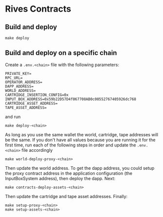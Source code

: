 # Rives Contracts


## Build and deploy

```shell
make deploy
```

## Build and deploy on a specific chain

Create a `.env.<chain>` file with the following parameters: 

```
PRIVATE_KEY=
RPC_URL=
OPERATOR_ADDRESS=
DAPP_ADDRESS=
WORLD_ADDRESS=
CARTRIDGE_INSERTION_CONFIG=0x
INPUT_BOX_ADDRESS=0x59b22D57D4f067708AB0c00552767405926dc768
CARTRIDGE_ASSET_ADDRESS=
TAPE_ASSET_ADDRESS=
```

and run 

```shell
make deploy-<chain>
```

As long as you use the same wallet the world, cartridge, tape addresses will be the same. If you don't have all values because you are running it for the first time, run each of the following steps in order and update the `.env.<chain>` file accordingly

```shell
make world-deploy-proxy-<chain>
```

Then update the world address. To get the dapp address, you could setup the proxy contract address in the application configuration (the InputBoxSystem address), then deploy the dapp. Next:

```shell
make contracts-deploy-assets-<chain>
```

Then update the cartridge and tape asset addresses. Finally:

```shell
make setup-proxy-<chain>
make setup-assets-<chain>
```
